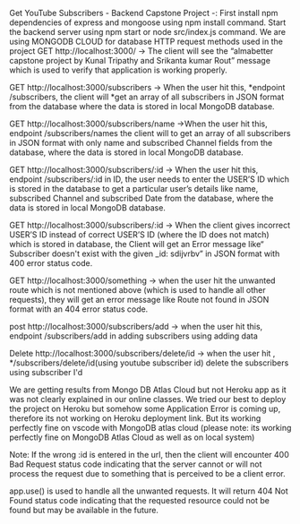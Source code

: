 Get YouTube Subscribers - Backend Capstone Project -: First install npm dependencies of express and mongoose using npm install command. Start the backend server using npm start or node src/index.js command. We are using MONGODB CLOUD for database HTTP request methods used in the project GET http://localhost:3000/ → The client will see the “almabetter capstone project by Kunal Tripathy and Srikanta kumar Rout” message which is used to verify that application is working properly.

GET http://localhost:3000/subscribers → When the user hit this, *endpoint /subscribers, the client will *get an array of all subscribers in JSON format from the database where the data is stored in local MongoDB database.

GET http://localhost:3000/subscribers/name →When the user hit this, endpoint /subscribers/names the client will to get an array of all subscribers in JSON format with only name and subscribed Channel fields from the database, where the data is stored in local MongoDB database.

GET http://localhost:3000/subscribers/:id → When the user hit this, endpoint /subscribers/:id in ID, the user needs to enter the USER’S ID which is stored in the database to get a particular user’s details like name, subscribed Channel and subscribed Date from the database, where the data is stored in local MongoDB database.

GET http://localhost:3000/subscribers/:id → When the client gives incorrect USER’S ID instead of correct USER’S ID (where the ID does not match) which is stored in database, the Client will get an Error message like“ Subscriber doesn't exist with the given _id: sdijvrbv” in JSON format with 400 error status code.

GET http://localhost:3000/something → when the user hit the unwanted route which is not mentioned above (which is used to handle all other requests), they will get an error message like Route not found in JSON format with an 404 error status code.

post http://localhost:3000/subscribers/add → when the user hit this, endpoint /subscribers/add in adding subscribers using adding data

Delete http://localhost:3000/subscribers/delete/id → when the user hit , */subscribers/delete/id(using youtube subscriber id) delete the subscribers using subscriber I'd

We are getting results from Mongo DB Atlas Cloud but not Heroku app as it was not clearly explained in our online classes. We tried our best to deploy the project on Heroku but somehow some Application Error is coming up, therefore its not working on Heroku deployment link. But its working perfectly fine on vscode with MongoDB atlas cloud (please note: its working perfectly fine on MongoDB Atlas Cloud as well as on local system)

Note: If the wrong :id is entered in the url, then the client will encounter 400 Bad Request status code indicating that the server cannot or will not process the request due to something that is perceived to be a client error.

app.use() is used to handle all the unwanted requests. It will return 404 Not Found status code indicating that the requested resource could not be found but may be available in the future.
